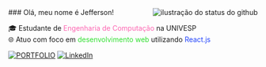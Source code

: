 <img align='right' src="https://github-readme-stats.vercel.app/api?username=jef53&show_icons=true&title_color=783c00&text_color=af552e&icon_color=783c00&bg_color=f8efd4&cache_seconds=2300" alt="ilustração do status do github">
### Olá, meu nome é Jefferson!

🎓 Estudante de <span style="color:#fd65b1">Engenharia de Computação</span> na UNIVESP  
🌐 Atuo com foco em <span style="color:#30df30">desenvolvimento web</span> utilizando <span style="color:#2344fc">React.js</span> 

[![PORTFOLIO](https://img.shields.io/badge/Portfolio-%23000000.svg?style=for-the-badge&logo=firefox&logoColor=#FF7139)](https://portfolio-jef53.vercel.app/) 
[![LinkedIn](https://img.shields.io/badge/LinkedIn-0077B5?style=for-the-badge&logo=linkedin&logoColor=white)](https://www.linkedin.com/in/jef53/) 


